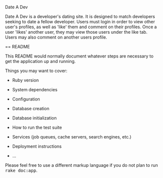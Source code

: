 Date A Dev

Date A Dev is a developer's dating site. It is designed to match developers seeking to date a fellow developer. Users must login in order to view other user's profiles, as well as 'like' them and comment on their profiles. Once a user 'likes' another user, they may view those users under the like tab. Users may also comment on another users profile. 




== README

This README would normally document whatever steps are necessary to get the
application up and running.

Things you may want to cover:

* Ruby version

* System dependencies

* Configuration

* Database creation

* Database initialization

* How to run the test suite

* Services (job queues, cache servers, search engines, etc.)

* Deployment instructions

* ...


Please feel free to use a different markup language if you do not plan to run
<tt>rake doc:app</tt>.
